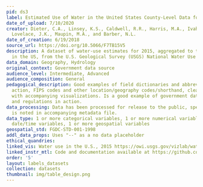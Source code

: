 ```yaml
---
pid: ds3
label: Estimated Use of Water in the United States County-Level Data for 2015
date_of_upload: 7/10/2020
creator: Dieter, C.A., Linsey, K.S., Caldwell, R.R., Harris, M.A., Ivahnenko, T.I.,
  Lovelace, J.K., Maupin, M.A., and Barber, N.L.
date_of_creation: 6/19/2018
source_url: https://doi.org/10.5066/F7TB15V5
description: A dataset of water-use estimates for 2015, aggregated to the county level
  in the US, from the U.S. Geological Survey (USGS) National Water Use Science Project.
data_domain: Geography, Hydrology
original_context: Government data source
audience_level: Intermediate, Advanced
audience_composition: General
pedagogical_description: Good examples of field dictionaries and abbreviations in
  action, FIPS codes and other location/geography codes/shorthand, cleaned dataset
  with accompanying visualizations. Is a good example of government data protocols
  and regulations in action.
data_processing: Data has been processed for release to the public, specific processing
  is noted in accompanying metadata file.
data_type: 1 or more categorical variables, 1 or more numerical variables, 1 or more
  date/time variables, 1 or more geospatial variables
geospatial_std: FGDC-STD-001-1998
addl_data_props: Uses "--" as a no data placeholder
ethical_quandries: 
linked_vis: Water use in the U.S., 2015 https://owi.usgs.gov/vizlab/water-use-15/#view=NC&category=thermoelectric
linked_instr_mtl: Code and documentation available at https://github.com/USGS-VIZLAB/water-use-15
order: '5'
layout: labels_datasets
collection: datasets
thumbnail: img/table_design.png
---
```

